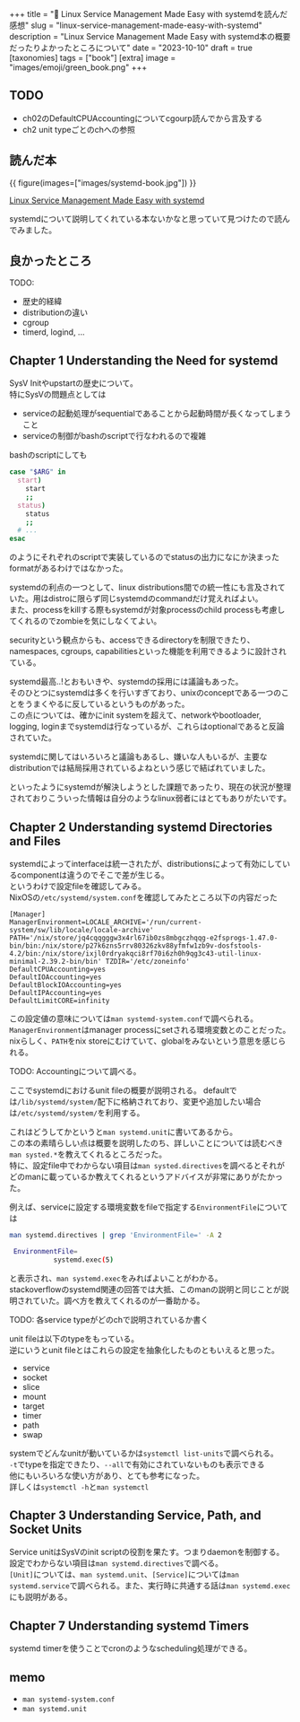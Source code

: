 +++
title = "📗 Linux Service Management Made Easy with systemdを読んだ感想"
slug = "linux-service-management-made-easy-with-systemd"
description = "Linux Service Management Made Easy with systemd本の概要だったりよかったところについて"
date = "2023-10-10"
draft = true
[taxonomies]
tags = ["book"]
[extra]
image = "images/emoji/green_book.png"
+++

## TODO
* ch02のDefaultCPUAccountingについてcgourp読んでから言及する
* ch2 unit typeごとのchへの参照

## 読んだ本

{{ figure(images=["images/systemd-book.jpg"]) }}

[Linux Service Management Made Easy with systemd](https://learning.oreilly.com/library/view/linux-service-management/9781801811644/)

systemdについて説明してくれている本ないかなと思っていて見つけたので読んでみました。　　

## 良かったところ

TODO:

* 歴史的経緯
* distributionの違い
* cgroup
* timerd, logind, ...

## Chapter 1 Understanding the Need for systemd

SysV Initやupstartの歴史について。  
特にSysVの問題点としては  
* serviceの起動処理がsequentialであることから起動時間が長くなってしまうこと
* serviceの制御がbashのscriptで行なわれるので複雑

bashのscriptにしても

```sh
case "$ARG" in
  start)
    start
    ;;
  status)
    status
    ;;
  # ...
esac
```

のようにそれぞれのscriptで実装しているのでstatusの出力になにか決まったformatがあるわけではなかった。

systemdの利点の一つとして、linux distributions間での統一性にも言及されていた。用はdistroに限らず同じsystemdのcommandだけ覚えればよい。  
また、processをkillする際もsystemdが対象processのchild processも考慮してくれるのでzombieを気にしなくてよい。  

securityという観点からも、accessできるdirectoryを制限できたり、namespaces, cgroups, capabilitiesといった機能を利用できるように設計されている。  

systemd最高..!とおもいきや、systemdの採用には議論もあった。  
そのひとつにsystemdは多くを行いすぎており、unixのconceptである一つのことをうまくやるに反しているというものがあった。  
この点については、確かにinit systemを超えて、networkやbootloader, logging, loginまでsystemdは行なっているが、これらはoptionalであると反論されていた。  

systemdに関してはいろいろと議論もあるし、嫌いな人もいるが、主要なdistributionでは結局採用されているよねという感じで結ばれていました。  

といったようにsystemdが解決しようとした課題であったり、現在の状況が整理されておりこういった情報は自分のようなlinux弱者にはとてもありがたいです。


## Chapter 2 Understanding systemd Directories and Files

systemdによってinterfaceは統一されたが、distributionsによって有効にしているcomponentは違うのでそこで差が生じる。  
というわけで設定fileを確認してみる。   
NixOSの`/etc/systemd/system.conf`を確認してみたところ以下の内容だった

```text
[Manager]
ManagerEnvironment=LOCALE_ARCHIVE='/run/current-system/sw/lib/locale/locale-archive' PATH='/nix/store/jq4cqqgggw3x4rl67ib0zs8mbgczhqqg-e2fsprogs-1.47.0-bin/bin:/nix/store/p27k6zns5rrv80326zkv88yfmfw1zb9v-dosfstools-4.2/bin:/nix/store/ixjl0rdryakqci8rf70i6zh0h9qg3c43-util-linux-minimal-2.39.2-bin/bin' TZDIR='/etc/zoneinfo'
DefaultCPUAccounting=yes
DefaultIOAccounting=yes
DefaultBlockIOAccounting=yes
DefaultIPAccounting=yes
DefaultLimitCORE=infinity
```

この設定値の意味については`man systemd-system.conf`で調べられる。  
`ManagerEnvironment`はmanager processにsetされる環境変数とのことだった。  nixらしく、`PATH`をnix storeにむけていて、globalをみないという意思を感じられる。  

TODO: Accountingについて調べる。

ここでsystemdにおけるunit fileの概要が説明される。 
defaultでは`/lib/systemd/system/`配下に格納されており、変更や追加したい場合は`/etc/systemd/system/`を利用する。  

これはどうしてかというと`man systemd.unit`に書いてあるから。  
この本の素晴らしい点は概要を説明したのち、詳しいことについては読むべき`man systed.*`を教えてくれるところだった。  
特に、設定file中でわからない項目は`man systed.directives`を調べるとそれがどのmanに載っているか教えてくれるというアドバイスが非常にありがたかった。  

例えば、serviceに設定する環境変数をfileで指定する`EnvironmentFile`については

```sh
man systemd.directives | grep 'EnvironmentFile=' -A 2

 EnvironmentFile=
           systemd.exec(5)
```

と表示され、`man systemd.exec`をみればよいことがわかる。  
stackoverflowのsystemd関連の回答では大抵、このmanの説明と同じことが説明されていた。調べ方を教えてくれるのが一番助かる。

TODO: 各service typeがどのchで説明されているか書く

unit fileは以下のtypeをもっている。  
逆にいうとunit fileとはこれらの設定を抽象化したものともいえると思った。
* service
* socket
* slice
* mount
* target
* timer
* path
* swap

systemでどんなunitが動いているかは`systemctl list-units`で調べられる。  
`-t`でtypeを指定できたり、`--all`で有効にされていないものも表示できる  
他にもいろいろな使い方があり、とても参考になった。  
詳しくは`systemctl -h`と`man systemctl`


## Chapter 3 Understanding Service, Path, and Socket Units

Service unitはSysVのinit scriptの役割を果たす。つまりdaemonを制御する。  
設定でわからない項目は`man systemd.directives`で調べる。  
`[Unit]`については、`man systemd.unit`、`[Service]`については`man systemd.service`で調べられる。また、実行時に共通する話は`man systemd.exec`にも説明がある。


## Chapter 7 Understanding systemd Timers 

systemd timerを使うことでcronのようなscheduling処理ができる。

## memo

* `man systemd-system.conf`
* `man systemd.unit`